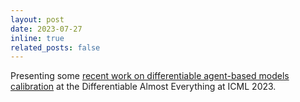```yaml
---
layout: post
date: 2023-07-27
inline: true
related_posts: false
---
```


Presenting some [recent work on differentiable agent-based models calibration](https://arxiv.org/pdf/2307.01085.pdf) at the Differentiable Almost Everything at ICML 2023.
